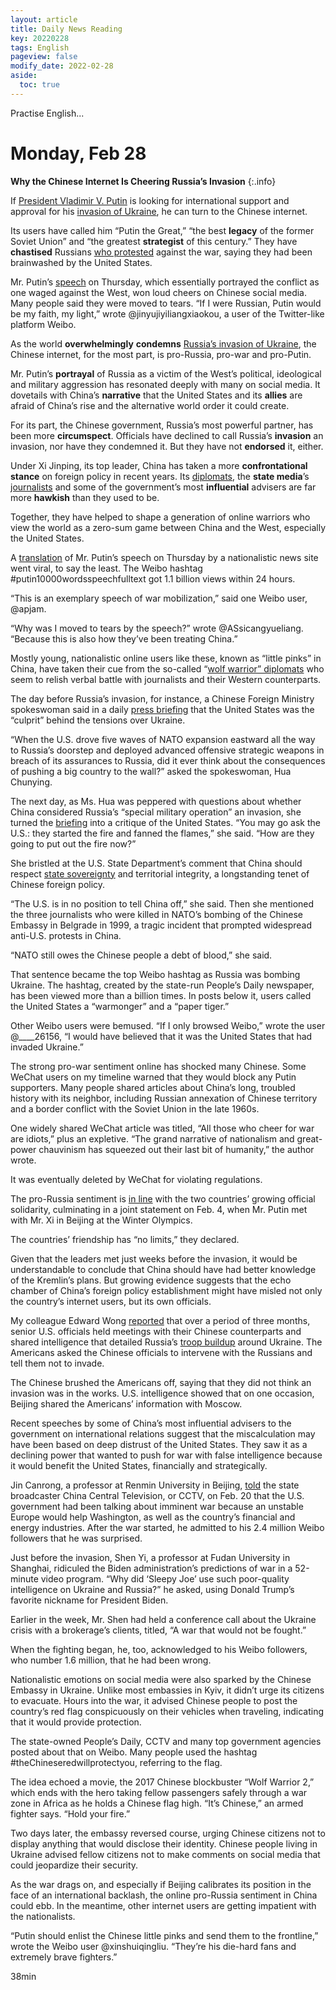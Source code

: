 ```yaml
---
layout: article
title: Daily News Reading
key: 20220228
tags: English
pageview: false
modify_date: 2022-02-28
aside:
  toc: true
---
```


Practise English...

<!--more-->

# Monday, Feb 28

**Why the Chinese Internet Is Cheering Russia’s Invasion**
{:.info}

If [President Vladimir V. Putin](https://www.nytimes.com/topic/person/vladimir-putin) is looking for international support and approval for his [invasion of Ukraine](https://www.nytimes.com/live/2022/02/27/world/russia-ukraine-war), he can turn to the Chinese internet.

Its users have called him “Putin the Great,” “the best **legacy** of the former Soviet Union” and “the greatest **strategist** of this century.” They have **chastised** Russians [who protested](https://www.nytimes.com/2022/02/24/world/europe/russia-protests-putin.html) against the war, saying they had been brainwashed by the United States.

Mr. Putin’s [speech](https://www.nytimes.com/2022/02/24/world/europe/putin-ukraine-speech.html) on Thursday, which essentially portrayed the conflict as one waged against the West, won loud cheers on Chinese social media. Many people said they were moved to tears. “If I were Russian, Putin would be my faith, my light,” wrote @jinyujiyiliangxiaokou, a user of the Twitter-like platform Weibo.

As the world **overwhelmingly** **condemns** [Russia’s invasion of Ukraine](https://www.nytimes.com/live/2022/02/27/world/russia-ukraine-war), the Chinese internet, for the most part, is pro-Russia, pro-war and pro-Putin.

Mr. Putin’s **portrayal** of Russia as a victim of the West’s political, ideological and military aggression has resonated deeply with many on social media. It dovetails with China’s **narrative** that the United States and its **allies** are afraid of China’s rise and the alternative world order it could create.

For its part, the Chinese government, Russia’s most powerful partner, has been more **circumspect**. Officials have declined to call Russia’s **invasion** an invasion, nor have they condemned it. But they have not **endorsed** it, either.

Under Xi Jinping, its top leader, China has taken a more **confrontational** **stance** on foreign policy in recent years. Its [diplomats](https://www.nytimes.com/2021/07/07/magazine/china-diplomacy-twitter-zhao-lijian.html), the **state media**’s [journalists](https://www.nytimes.com/2019/07/31/world/asia/hu-xijin-global-times-us-china-tensions.html?_ga=2.228824348.1437601203.1645883924-711096141.1592804144) and some of the government’s most **influential** advisers are far more **hawkish** than they used to be. 

Together, they have helped to shape a generation of online warriors who view the world as a zero-sum game between China and the West, especially the United States.

A [translation](https://m.guancha.cn/f-putin/2022_02_25_627675.shtml?s=fwrphbios) of Mr. Putin’s speech on Thursday by a nationalistic news site went viral, to say the least. The Weibo hashtag #putin10000wordsspeechfulltext got 1.1 billion views within 24 hours.

“This is an exemplary speech of war mobilization,” said one Weibo user, @apjam.

“Why was I moved to tears by the speech?” wrote @ASsicangyueliang. “Because this is also how they’ve been treating China.”

Mostly young, nationalistic online users like these, known as “little pinks” in China, have taken their cue from the so-called “[wolf warrior” diplomats](https://www.nytimes.com/2021/07/07/magazine/china-diplomacy-twitter-zhao-lijian.html) who seem to relish verbal battle with journalists and their Western counterparts.

The day before Russia’s invasion, for instance, a Chinese Foreign Ministry spokeswoman said in a daily [press briefing](https://www.fmprc.gov.cn/mfa_eng/xwfw_665399/s2510_665401/2511_665403/202202/t20220223_10644886.html) that the United States was the “culprit” behind the tensions over Ukraine.

“When the U.S. drove five waves of NATO expansion eastward all the way to Russia’s doorstep and deployed advanced offensive strategic weapons in breach of its assurances to Russia, did it ever think about the consequences of pushing a big country to the wall?” asked the spokeswoman, Hua Chunying.

The next day, as Ms. Hua was peppered with questions about whether China considered Russia’s “special military operation” an invasion, she turned the [briefing](https://www.fmprc.gov.cn/mfa_eng/xwfw_665399/s2510_665401/2511_665403/202202/t20220224_10645282.html) into a critique of the United States. “You may go ask the U.S.: they started the fire and fanned the flames,” she said. “How are they going to put out the fire now?”

She bristled at the U.S. State Department’s comment that China should respect [state sovereignty](https://www.nytimes.com/2022/02/25/world/asia/china-russia-ukraine-sovereignty.html) and territorial integrity, a longstanding tenet of Chinese foreign policy.



“The U.S. is in no position to tell China off,” she said. Then she mentioned the three journalists who were killed in NATO’s bombing of the Chinese Embassy in Belgrade in 1999, a tragic incident that prompted widespread anti-U.S. protests in China.

“NATO still owes the Chinese people a debt of blood,” she said.

That sentence became the top Weibo hashtag as Russia was bombing Ukraine. The hashtag, created by the state-run People’s Daily newspaper, has been viewed more than a billion times. In posts below it, users called the United States a “warmonger” and a “paper tiger.”

Other Weibo users were bemused. “If I only browsed Weibo,” wrote the user @____26156, “I would have believed that it was the United States that had invaded Ukraine.”

The strong pro-war sentiment online has shocked many Chinese. Some WeChat users on my timeline warned that they would block any Putin supporters. Many people shared articles about China’s long, troubled history with its neighbor, including Russian annexation of Chinese territory and a border conflict with the Soviet Union in the late 1960s.

One widely shared WeChat article was titled, “All those who cheer for war are idiots,” plus an expletive. “The grand narrative of nationalism and great-power chauvinism has squeezed out their last bit of humanity,” the author wrote.

It was eventually deleted by WeChat for violating regulations.

The pro-Russia sentiment is [in line](https://www.nytimes.com/live/2022/02/03/world/russia-ukraine-xi-putin) with the two countries’ growing official solidarity, culminating in a joint statement on Feb. 4, when Mr. Putin met with Mr. Xi in Beijing at the Winter Olympics.

The countries’ friendship has “no limits,” they declared.

Given that the leaders met just weeks before the invasion, it would be understandable to conclude that China should have had better knowledge of the Kremlin’s plans. But growing evidence suggests that the echo chamber of China’s foreign policy establishment might have misled not only the country’s internet users, but its own officials.

My colleague Edward Wong [reported](https://www.nytimes.com/2022/02/25/us/politics/us-china-russia-ukraine.html) that over a period of three months, senior U.S. officials held meetings with their Chinese counterparts and shared intelligence that detailed Russia’s [troop buildup](https://www.nytimes.com/interactive/2022/world/europe/ukraine-maps.html) around Ukraine. The Americans asked the Chinese officials to intervene with the Russians and tell them not to invade.

The Chinese brushed the Americans off, saying that they did not think an invasion was in the works. U.S. intelligence showed that on one occasion, Beijing shared the Americans’ information with Moscow.

Recent speeches by some of China’s most influential advisers to the government on international relations suggest that the miscalculation may have been based on deep distrust of the United States. They saw it as a declining power that wanted to push for war with false intelligence because it would benefit the United States, financially and strategically.

Jin Canrong, a professor at Renmin University in Beijing, [told](https://tv.cctv.com/2022/02/20/VIDEDbK1DFLbts8l5LfDf4yZ220220.shtml?spm=C53074552346.PrBRHkZYk0gm.0.0) the state broadcaster China Central Television, or CCTV, on Feb. 20 that the U.S. government had been talking about imminent war because an unstable Europe would help Washington, as well as the country’s financial and energy industries. After the war started, he admitted to his 2.4 million Weibo followers that he was surprised.

Just before the invasion, Shen Yi, a professor at Fudan University in Shanghai, ridiculed the Biden administration’s predictions of war in a 52-minute video program. “Why did ‘Sleepy Joe’ use such poor-quality intelligence on Ukraine and Russia?” he asked, using Donald Trump’s favorite nickname for President Biden.

Earlier in the week, Mr. Shen had held a conference call about the Ukraine crisis with a brokerage’s clients, titled, “A war that would not be fought.”



When the fighting began, he, too, acknowledged to his Weibo followers, who number 1.6 million, that he had been wrong.

Nationalistic emotions on social media were also sparked by the Chinese Embassy in Ukraine. Unlike most embassies in Kyiv, it didn’t urge its citizens to evacuate. Hours into the war, it advised Chinese people to post the country’s red flag conspicuously on their vehicles when traveling, indicating that it would provide protection.

The state-owned People’s Daily, CCTV and many top government agencies posted about that on Weibo. Many people used the hashtag #theChineseredwillprotectyou, referring to the flag.

The idea echoed a movie, the 2017 Chinese blockbuster “Wolf Warrior 2,” which ends with the hero taking fellow passengers safely through a war zone in Africa as he holds a Chinese flag high. “It’s Chinese,” an armed fighter says. “Hold your fire.”

Two days later, the embassy reversed course, urging Chinese citizens not to display anything that would disclose their identity. Chinese people living in Ukraine advised fellow citizens not to make comments on social media that could jeopardize their security.

As the war drags on, and especially if Beijing calibrates its position in the face of an international backlash, the online pro-Russia sentiment in China could ebb. In the meantime, other internet users are getting impatient with the nationalists.

“Putin should enlist the Chinese little pinks and send them to the frontline,” wrote the Weibo user @xinshuiqingliu. “They’re his die-hard fans and extremely brave fighters.”

38min